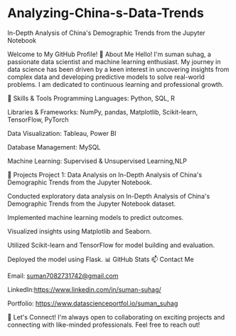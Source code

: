 # Analyzing-China-s-Data-Trends
In-Depth Analysis of China's Demographic Trends from the Jupyter Notebook

Welcome to My GitHub Profile! 👋
About Me
Hello! I'm suman suhag, a passionate data scientist and machine learning enthusiast. My journey in data science has been driven by a keen interest in uncovering insights from complex data and developing predictive models to solve real-world problems. I am dedicated to continuous learning and professional growth.

🔧 Skills & Tools
Programming Languages: Python, SQL, R

Libraries & Frameworks: NumPy, pandas, Matplotlib, Scikit-learn, TensorFlow, PyTorch

Data Visualization: Tableau, Power BI

Database Management: MySQL

Machine Learning: Supervised & Unsupervised Learning,NLP

🌟 Projects
Project 1: Data Analysis on In-Depth Analysis of China's Demographic Trends from the Jupyter Notebook.

Conducted exploratory data analysis on In-Depth Analysis of China's Demographic Trends from the Jupyter Notebook dataset.

Implemented machine learning models to predict outcomes.

Visualized insights using Matplotlib and Seaborn.

Utilized Scikit-learn and TensorFlow for model building and evaluation.


Deployed the model using Flask.
📊 GitHub Stats
📫 Contact Me

Email: suman7082731742@gmail.com

LinkedIn:https://www.linkedin.com/in/suman-suhag/

Portfolio: https://www.datascienceportfol.io/suman_suhag

🌱 Let's Connect!
I'm always open to collaborating on exciting projects and connecting with like-minded professionals. Feel free to reach out!
